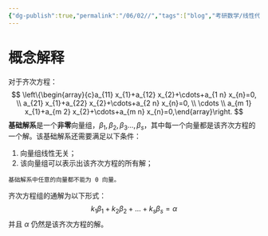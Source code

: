 ```yaml
---
{"dg-publish":true,"permalink":"/06/02//","tags":["blog","考研数学/线性代数","线性代数/线性方程组"]}
---
```


# 概念解释
对于齐次方程：
$$
\left\{\begin{array}{c}a_{11} x_{1}+a_{12} x_{2}+\cdots+a_{1 n} x_{n}=0, \\ a_{21} x_{1}+a_{22} x_{2}+\cdots+a_{2 n} x_{n}=0, \\ \cdots \\ a_{m 1} x_{1}+a_{m 2} x_{2}+\cdots+a_{m n} x_{n}=0,\end{array}\right. 
$$
**基础解系**是一个**非零**向量组，$\displaystyle \beta_{1},\beta_{2},\beta_{3}\dots,\beta_{s}$，其中每一个向量都是该齐次方程的一个解。该基础解系还需要满足以下条件：
 1. 向量组线性无关；
 2. 该向量组可以表示出该齐次方程的所有解；

```ad-tip
基础解系中任意的向量都不能为 0 向量。
```

齐次方程组的通解为以下形式：
$$
k_{1}\beta_{1}+k_{2}\beta_{2}+\dots+k_{s}\beta_{s}=\alpha
$$
并且 $\displaystyle \alpha$ 仍然是该齐次方程的解。

